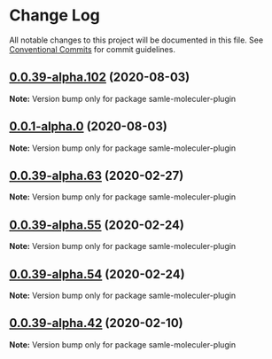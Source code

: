 # Change Log

All notable changes to this project will be documented in this file.
See [Conventional Commits](https://conventionalcommits.org) for commit guidelines.

## [0.0.39-alpha.102](https://github.com/veeramarni/samle-moleculer-plugin/compare/v0.0.1-alpha.0...v0.0.39-alpha.102) (2020-08-03)

**Note:** Version bump only for package samle-moleculer-plugin





## [0.0.1-alpha.0](https://github.com/veeramarni/samle-moleculer-plugin/compare/v0.0.39-alpha.102...v0.0.1-alpha.0) (2020-08-03)

**Note:** Version bump only for package samle-moleculer-plugin





## [0.0.39-alpha.63](https://github.com/veeramarni/samle-moleculer-plugin/compare/v0.0.39-alpha.62...v0.0.39-alpha.63) (2020-02-27)

**Note:** Version bump only for package samle-moleculer-plugin





## [0.0.39-alpha.55](https://github.com/veeramarni/samle-moleculer-plugin/compare/v0.0.39-alpha.54...v0.0.39-alpha.55) (2020-02-24)

**Note:** Version bump only for package samle-moleculer-plugin





## [0.0.39-alpha.54](https://github.com/veeramarni/samle-moleculer-plugin/compare/v0.0.39-alpha.53...v0.0.39-alpha.54) (2020-02-24)

**Note:** Version bump only for package samle-moleculer-plugin





## [0.0.39-alpha.42](https://github.com/veeramarni/samle-moleculer-plugin/compare/v0.0.39-alpha.41...v0.0.39-alpha.42) (2020-02-10)

**Note:** Version bump only for package samle-moleculer-plugin
